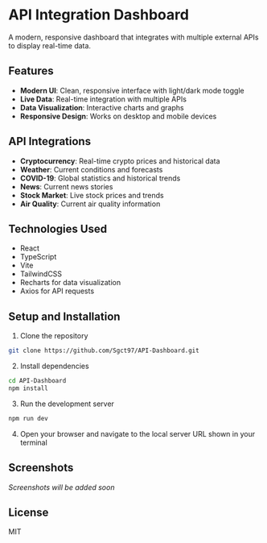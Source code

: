 # API Integration Dashboard

A modern, responsive dashboard that integrates with multiple external APIs to display real-time data.

## Features

- **Modern UI**: Clean, responsive interface with light/dark mode toggle
- **Live Data**: Real-time integration with multiple APIs
- **Data Visualization**: Interactive charts and graphs
- **Responsive Design**: Works on desktop and mobile devices

## API Integrations

- **Cryptocurrency**: Real-time crypto prices and historical data
- **Weather**: Current conditions and forecasts
- **COVID-19**: Global statistics and historical trends
- **News**: Current news stories
- **Stock Market**: Live stock prices and trends
- **Air Quality**: Current air quality information

## Technologies Used

- React
- TypeScript
- Vite
- TailwindCSS
- Recharts for data visualization
- Axios for API requests

## Setup and Installation

1. Clone the repository
```bash
git clone https://github.com/Sgct97/API-Dashboard.git
```

2. Install dependencies
```bash
cd API-Dashboard
npm install
```

3. Run the development server
```bash
npm run dev
```

4. Open your browser and navigate to the local server URL shown in your terminal

## Screenshots

*Screenshots will be added soon*

## License

MIT 